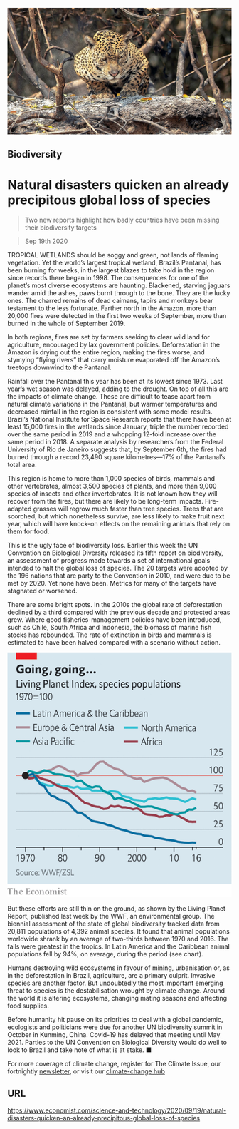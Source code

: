 ![](./images/20200919_STP005_0.jpg)

## Biodiversity

# Natural disasters quicken an already precipitous global loss of species

> Two new reports highlight how badly countries have been missing their biodiversity targets

> Sep 19th 2020

TROPICAL WETLANDS should be soggy and green, not lands of flaming vegetation. Yet the world’s largest tropical wetland, Brazil’s Pantanal, has been burning for weeks, in the largest blazes to take hold in the region since records there began in 1998. The consequences for one of the planet’s most diverse ecosystems are haunting. Blackened, starving jaguars wander amid the ashes, paws burnt through to the bone. They are the lucky ones. The charred remains of dead caimans, tapirs and monkeys bear testament to the less fortunate. Farther north in the Amazon, more than 20,000 fires were detected in the first two weeks of September, more than burned in the whole of September 2019.

In both regions, fires are set by farmers seeking to clear wild land for agriculture, encouraged by lax government policies. Deforestation in the Amazon is drying out the entire region, making the fires worse, and stymying “flying rivers” that carry moisture evaporated off the Amazon’s treetops downwind to the Pantanal.

Rainfall over the Pantanal this year has been at its lowest since 1973. Last year’s wet season was delayed, adding to the drought. On top of all this are the impacts of climate change. These are difficult to tease apart from natural climate variations in the Pantanal, but warmer temperatures and decreased rainfall in the region is consistent with some model results. Brazil’s National Institute for Space Research reports that there have been at least 15,000 fires in the wetlands since January, triple the number recorded over the same period in 2019 and a whopping 12-fold increase over the same period in 2018. A separate analysis by researchers from the Federal University of Rio de Janeiro suggests that, by September 6th, the fires had burned through a record 23,490 square kilometres—17% of the Pantanal’s total area.

This region is home to more than 1,000 species of birds, mammals and other vertebrates, almost 3,500 species of plants, and more than 9,000 species of insects and other invertebrates. It is not known how they will recover from the fires, but there are likely to be long-term impacts. Fire-adapted grasses will regrow much faster than tree species. Trees that are scorched, but which nonetheless survive, are less likely to make fruit next year, which will have knock-on effects on the remaining animals that rely on them for food.

This is the ugly face of biodiversity loss. Earlier this week the UN Convention on Biological Diversity released its fifth report on biodiversity, an assessment of progress made towards a set of international goals intended to halt the global loss of species. The 20 targets were adopted by the 196 nations that are party to the Convention in 2010, and were due to be met by 2020. Yet none have been. Metrics for many of the targets have stagnated or worsened.

There are some bright spots. In the 2010s the global rate of deforestation declined by a third compared with the previous decade and protected areas grew. Where good fisheries-management policies have been introduced, such as Chile, South Africa and Indonesia, the biomass of marine fish stocks has rebounded. The rate of extinction in birds and mammals is estimated to have been halved compared with a scenario without action.



![](./images/20200919_STC658.png)

But these efforts are still thin on the ground, as shown by the Living Planet Report, published last week by the WWF, an environmental group. The biennial assessment of the state of global biodiversity tracked data from 20,811 populations of 4,392 animal species. It found that animal populations worldwide shrank by an average of two-thirds between 1970 and 2016. The falls were greatest in the tropics. In Latin America and the Caribbean animal populations fell by 94%, on average, during the period (see chart).

Humans destroying wild ecosystems in favour of mining, urbanisation or, as in the deforestation in Brazil, agriculture, are a primary culprit. Invasive species are another factor. But undoubtedly the most important emerging threat to species is the destabilisation wrought by climate change. Around the world it is altering ecosystems, changing mating seasons and affecting food supplies.

Before humanity hit pause on its priorities to deal with a global pandemic, ecologists and politicians were due for another UN biodiversity summit in October in Kunming, China. Covid-19 has delayed that meeting until May 2021. Parties to the UN Convention on Biological Diversity would do well to look to Brazil and take note of what is at stake. ■

For more coverage of climate change, register for The Climate Issue, our fortnightly [newsletter](https://www.economist.com//theclimateissue/), or visit our [climate-change hub](https://www.economist.com//news/2020/04/24/the-economists-coverage-of-climate-change)

## URL

https://www.economist.com/science-and-technology/2020/09/19/natural-disasters-quicken-an-already-precipitous-global-loss-of-species
